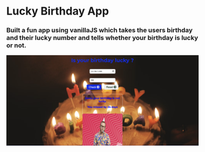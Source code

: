 # Lucky Birthday App

### Built a fun app using vanillaJS which takes the users birthday and their lucky number and tells whether your birthday is lucky or not.

![sample image](./images/image.png)

